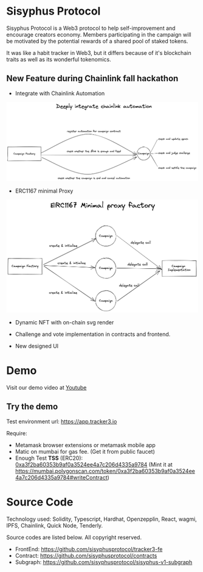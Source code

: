 # Sisyphus Protocol

Sisyphus Protocol is a Web3 protocol to help self-improvement and encourage creators economy. Members participating in the campaign will be motivated by the potential rewards of a shared pool of staked tokens.

It was like a habit tracker in Web3, but it differs because of it's blockchain traits as well as its wonderful tokenomics.


## New Feature during Chainlink fall hackathon

- Integrate with Chainlink Automation

![Chainlink Automation](assets/chainlink_automation.png)


- ERC1167 minimal Proxy

![ERC1167 minimal Proxy](assets/minimal_proxy.png)

- Dynamic NFT with on-chain svg render

- Challenge and vote implementation in contracts and frontend.

- New designed UI


# Demo

Visit our demo video at [Youtube](https://www.youtube.com/watch?v=d_WUjYIAMUg)

## Try the demo

Test environment url: <https://app.tracker3.io>

Require:

- Metamask browser extensions or metamask mobile app
- Matic on mumbai for gas fee. (Get it from public faucet)
- Enough Test **TSS** (ERC20): [0xa3f2ba60353b9af0a3524ee4a7c206d4335a9784](https://mumbai.polygonscan.com/token/0xa3f2ba60353b9af0a3524ee4a7c206d4335a9784) (Mint it at <https://mumbai.polygonscan.com/token/0xa3f2ba60353b9af0a3524ee4a7c206d4335a9784#writeContract>)


# Source Code

Technology used: Solidity, Typescript, Hardhat, Openzepplin, React, wagmi, IPFS, Chainlink, Quick Node, Tenderly.

Source codes are listed below. All copyright reserved.

- FrontEnd: <https://github.com/sisyphusprotocol/tracker3-fe>
- Contract: <https://github.com/sisyphusprotocol/contracts>
- Subgraph: <https://github.com/sisyphusprotocol/sisyphus-v1-subgraph>

